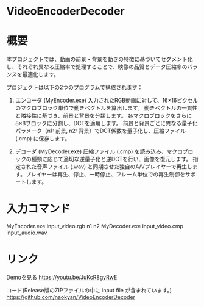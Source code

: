# VideoEncoderDecoder

# 概要
本プロジェクトでは、動画の前景・背景を動きの特徴に基づいてセグメント化し、それぞれ異なる圧縮率で処理することで、映像の品質とデータ圧縮率のバランスを最適化します。

プロジェクトは以下の2つのプログラムで構成されます：
1. エンコーダ (MyEncoder.exe)
入力されたRGB動画に対して、16×16ピクセルのマクロブロック単位で動きベクトルを算出します。
動きベクトルの一貫性と隣接性に基づき、前景と背景を分類します。
各マクロブロックをさらに8×8ブロックに分割し、DCTを適用します。
前景と背景ごとに異なる量子化パラメータ（n1: 前景, n2: 背景）でDCT係数を量子化し、圧縮ファイル (.cmp) に保存します。

2. デコーダ (MyDecoder.exe)
圧縮ファイル (.cmp) を読み込み、マクロブロックの種類に応じて適切な逆量子化と逆DCTを行い、画像を復元します。
指定された音声ファイル (.wav) と同期させた独自のA/Vプレイヤーで再生します。プレイヤーは再生、停止、一時停止、フレーム単位での再生制御をサポートします。

# 入力コマンド
MyEncoder.exe input_video.rgb n1 n2
MyDecoder.exe input_video.cmp input_audio.wav

# リンク
Demoを見る
https://youtu.be/JuKcR8gyRwE

コード(Release版のZIPファイルの中に input file が含まれています。)
https://github.com/naokyan/VideoEncoderDecoder
